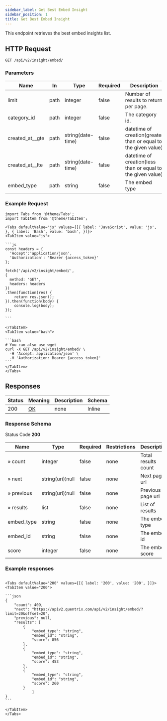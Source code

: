 ```yaml
---
sidebar_label: Get Best Embed Insight
sidebar_position: 1
title: Get Best Embed Insight
---
```


This endpoint retrieves the best embed insights list.

## HTTP Request

`GET /api/v2/insight/embed/`

### Parameters

|Name|In|Type|Required|Description|
|---|---|---|---|---|
|limit|path|integer|false|Number of results to return per page.|
|category_id|path|integer|false|The category id.|
|created_at__gte|path|string(date-time)|false|datetime of creation(greater than or equal to the given value)|
|created_at__lte|path|string(date-time)|false|datetime of creation(less than or equal to the given value)|
|embed_type|path|string|false|The embed type|

### Example Request

````mdx-code-block
import Tabs from '@theme/Tabs';
import TabItem from '@theme/TabItem';

<Tabs defaultValue="js" values={[{ label: 'JavaScript', value: 'js', }, { label: 'Bash', value: 'bash', }]}>
<TabItem value="js">

```js
const headers = {
  'Accept':'application/json',
  'Authorization': 'Bearer {access_token}'
};

fetch('/api/v2/insight/embed/',
{
  method: 'GET',
  headers: headers
})
.then(function(res) {
    return res.json();
}).then(function(body) {
    console.log(body);
});

```

</TabItem>
<TabItem value="bash">

```bash
# You can also use wget
curl -X GET /api/v2/insight/embed/ \
  -H 'Accept: application/json' \
  -H 'Authorization: Bearer {access_token}'
```
</TabItem>
</Tabs>
````

## Responses

|Status|Meaning|Description|Schema|
|---|---|---|---|
|200|[OK](https://tools.ietf.org/html/rfc7231#section-6.3.1)|none|Inline|

### Response Schema

Status Code **200**

|Name|Type|Required|Restrictions|Description|
|---|---|---|---|---|
|» count|integer|false|none|Total results count|
|» next|string(uri)¦null|false|none|Next page url|
|» previous|string(uri)¦null|false|none|Previous page url|
|» results|list|false|none|List of results|
|embed_type|string|false|none|The embed type|
|embed_id|string|false|none|The embed id|
|score|integer|false|none|The embed score|

### Example responses


````mdx-code-block

<Tabs defaultValue="200" values={[{ label: '200', value: '200', }]}>
<TabItem value="200">

```json
{
    "count": 409,
    "next": "https://apiv2.quentrix.com/api/v2/insight/embed/?limit=20&offset=20",
    "previous": null,
    "results": [
        {
            "embed_type": "string",
            "embed_id": "string",
            "score": 856
        },
        {
            "embed_type": "string",
            "embed_id": "string",
            "score": 453
        },
        {
            "embed_type": "string",
            "embed_id": "string",
            "score": 260
        }
            ]
}
```

</TabItem>
</Tabs>
````




